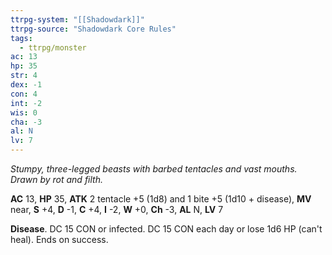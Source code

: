 ```yaml
---
ttrpg-system: "[[Shadowdark]]"
ttrpg-source: "Shadowdark Core Rules"
tags:
  - ttrpg/monster
ac: 13
hp: 35
str: 4
dex: -1
con: 4
int: -2
wis: 0
cha: -3
al: N
lv: 7
---
```


_Stumpy, three-legged beasts with barbed tentacles and vast mouths. Drawn by rot and filth._

**AC** 13, **HP** 35, **ATK** 2 tentacle +5 (1d8) and 1 bite +5 (1d10 + disease), **MV** near, **S** +4, **D** -1, **C** +4, **I** -2, **W** +0, **Ch** -3, **AL** N, **LV** 7

**Disease**. DC 15 CON or infected. DC 15 CON each day or lose 1d6 HP (can't heal). Ends on success.

